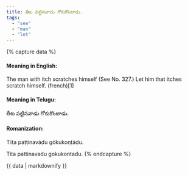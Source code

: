 ```yaml
---
title: తీట పట్టినవాడు గోకుకొంటాడు.
tags:
  - "see"
  - "man"
  - "let"
---
```


{% capture data %}
#### Meaning in English:
The man with itch scratches himself
(See No. 327.)
Let him that itches scratch himself. (french)[1]

#### Meaning in Telugu:
తీట పట్టినవాడు గోకుకొంటాడు.

#### Romanization:
Tīṭa paṭṭinavāḍu gōkukoṇṭāḍu.

Tita pattinavadu gokukontadu.
{% endcapture %}

{{ data | markdownify }}


